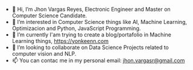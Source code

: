 - 👋 Hi, I’m Jhon Vargas Reyes, Electronic Engineer and Master on Computer Science Candidate.
- 👀 I’m interested in Computer Science things like AI, Machine Learning, Optimizacion and Python, JavaScript Programming.
- 🌱 I’m currently I'am trying to create a blog/portafolio in Machine Learning things, https://yonkeenn.com
- 💞️ I’m looking to collaborate on Data Science Projects related to computer vision and NLP.
- 📫 You can contac me in my personal email: jhon.vargasr@gmail.com

<!---
yonkeenn/yonkeenn is a ✨ special ✨ repository because its `README.md` (this file) appears on your GitHub profile.
You can click the Preview link to take a look at your changes.
--->
